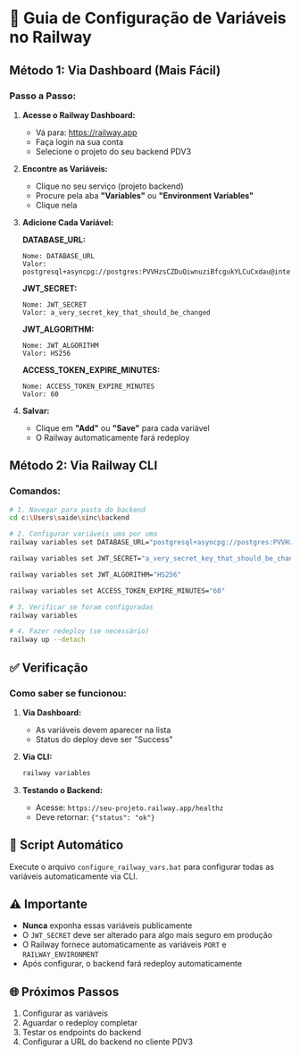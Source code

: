# 🚀 Guia de Configuração de Variáveis no Railway

## Método 1: Via Dashboard (Mais Fácil)

### Passo a Passo:

1. **Acesse o Railway Dashboard:**
   - Vá para: https://railway.app
   - Faça login na sua conta
   - Selecione o projeto do seu backend PDV3

2. **Encontre as Variáveis:**
   - Clique no seu serviço (projeto backend)
   - Procure pela aba **"Variables"** ou **"Environment Variables"**
   - Clique nela

3. **Adicione Cada Variável:**
   
   **DATABASE_URL:**
   ```
   Nome: DATABASE_URL
   Valor: postgresql+asyncpg://postgres:PVVHzsCZDuQiwnuziBfcgukYLCuCxdau@interchange.proxy.rlwy.net:33939/railway
   ```
   
   **JWT_SECRET:**
   ```
   Nome: JWT_SECRET
   Valor: a_very_secret_key_that_should_be_changed
   ```
   
   **JWT_ALGORITHM:**
   ```
   Nome: JWT_ALGORITHM
   Valor: HS256
   ```
   
   **ACCESS_TOKEN_EXPIRE_MINUTES:**
   ```
   Nome: ACCESS_TOKEN_EXPIRE_MINUTES
   Valor: 60
   ```

4. **Salvar:**
   - Clique em **"Add"** ou **"Save"** para cada variável
   - O Railway automaticamente fará redeploy

## Método 2: Via Railway CLI

### Comandos:

```bash
# 1. Navegar para pasta do backend
cd c:\Users\saide\sinc\backend

# 2. Configurar variáveis uma por uma
railway variables set DATABASE_URL="postgresql+asyncpg://postgres:PVVHzsCZDuQiwnuziBfcgukYLCuCxdau@interchange.proxy.rlwy.net:33939/railway"

railway variables set JWT_SECRET="a_very_secret_key_that_should_be_changed"

railway variables set JWT_ALGORITHM="HS256"

railway variables set ACCESS_TOKEN_EXPIRE_MINUTES="60"

# 3. Verificar se foram configuradas
railway variables

# 4. Fazer redeploy (se necessário)
railway up --detach
```

## ✅ Verificação

### Como saber se funcionou:

1. **Via Dashboard:**
   - As variáveis devem aparecer na lista
   - Status do deploy deve ser "Success"

2. **Via CLI:**
   ```bash
   railway variables
   ```

3. **Testando o Backend:**
   - Acesse: `https://seu-projeto.railway.app/healthz`
   - Deve retornar: `{"status": "ok"}`

## 🔧 Script Automático

Execute o arquivo `configure_railway_vars.bat` para configurar todas as variáveis automaticamente via CLI.

## ⚠️ Importante

- **Nunca** exponha essas variáveis publicamente
- O `JWT_SECRET` deve ser alterado para algo mais seguro em produção
- O Railway fornece automaticamente as variáveis `PORT` e `RAILWAY_ENVIRONMENT`
- Após configurar, o backend fará redeploy automaticamente

## 🌐 Próximos Passos

1. Configurar as variáveis
2. Aguardar o redeploy completar
3. Testar os endpoints do backend
4. Configurar a URL do backend no cliente PDV3
